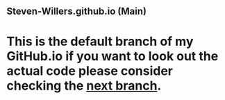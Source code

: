 ## Steven-Willers.github.io (Main)
 
# This is the default branch of my GitHub.io if you want to look out the actual code please consider checking the [next branch](https://github.com/Steven-Willers/Steven-Willers.github.io/tree/advice-forum-minus-video).
